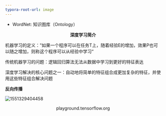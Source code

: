 ```yaml
---
typora-root-url: image
---
```


- WordNet: 知识图库（Ontology）

<center><b>深度学习简介</b></center>

机器学习的定义：”如果一个程序可以在任务T上，随着经验E的增加，效果P也可以随之增加，则称这个程序可以从经验中学习“

传统机器学习的问题：逻辑回归算法无法从数据中学习到更好的特征表达

深度学习解决的核心问题之一：自动地将简单的特征组合成更加复杂的特征，并使用这些特征组合解决问题

**反向传播**

![1551329404458](/../1551329404458.png)



<center>playground.tensorflow.org</center>

